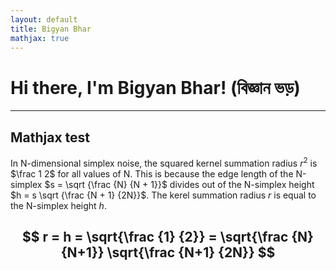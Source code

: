 ```yaml
---
layout: default
title: Bigyan Bhar
mathjax: true
---
```

<div class="blurb">

<h1>Hi there, I'm Bigyan Bhar! (বিজ্ঞান ভড়)</h1>

---
## Mathjax test
In N-dimensional simplex noise, the squared kernel summation radius $r^2$ is $\frac 1 2$
for all values of N. This is because the edge length of the N-simplex $s = \sqrt {\frac {N} {N + 1}}$
divides out of the N-simplex height $h = s \sqrt {\frac {N + 1} {2N}}$.
The kerel summation radius $r$ is equal to the N-simplex height $h$.

$$ r = h = \sqrt{\frac {1} {2}} = \sqrt{\frac {N} {N+1}} \sqrt{\frac {N+1} {2N}} $$
---

</div><!-- /.blurb -->

